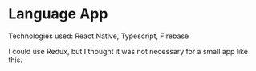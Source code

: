 # Language App

Technologies used: React Native, Typescript, Firebase

I could use Redux, but I thought it was not necessary for a small app like this.


